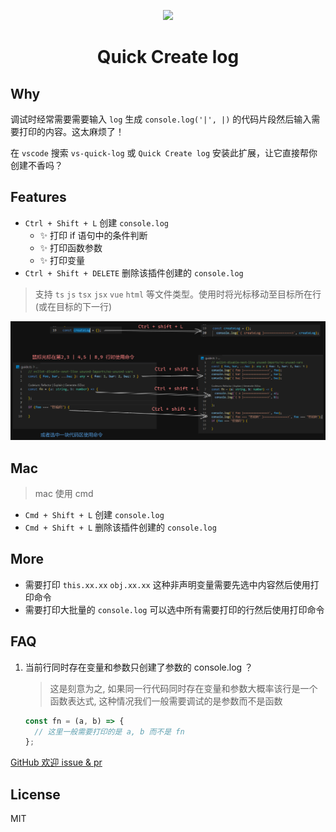 <p align="center">
	<image src="https://raw.githubusercontent.com/xiaoyao-ye/blog/main/docs/public/img/cat.png"  height="150" />
</p>

<h1 align="center">
Quick Create log
</h1>

## Why

调试时经常需要需要输入 `log` 生成 `console.log('|', |)` 的代码片段然后输入需要打印的内容。这太麻烦了！

在 `vscode` 搜索 `vs-quick-log` 或 `Quick Create log` 安装此扩展，让它直接帮你创建不香吗？

## Features

- `Ctrl + Shift + L` 创建 `console.log`
  - ✨ 打印 if 语句中的条件判断
  - ✨ 打印函数参数
  - ✨ 打印变量
- `Ctrl + Shift + DELETE` 删除该插件创建的 `console.log`

> 支持 `ts` `js` `tsx` `jsx` `vue` `html` 等文件类型。使用时将光标移动至目标所在行(或在目标的下一行)

![Guide](https://raw.githubusercontent.com/xiaoyao-ye/blog/main/docs/public/initApi/Guide-dark.png)

## Mac

> mac 使用 cmd

- `Cmd + Shift + L` 创建 `console.log`
- `Cmd + Shift + L` 删除该插件创建的 `console.log`

## More

- 需要打印 `this.xx.xx` `obj.xx.xx` 这种非声明变量需要先选中内容然后使用打印命令
- 需要打印大批量的 `console.log` 可以选中所有需要打印的行然后使用打印命令

## FAQ

1. 当前行同时存在变量和参数只创建了参数的 console.log ？

   > 这是刻意为之, 如果同一行代码同时存在变量和参数大概率该行是一个函数表达式, 这种情况我们一般需要调试的是参数而不是函数

   ```javascript
   const fn = (a, b) => {
     // 这里一般需要打印的是 a, b 而不是 fn
   };
   ```

[GitHub 欢迎 issue & pr](https://github.com/xiaoyao-Ye/vs-quick-log)

## License

MIT
